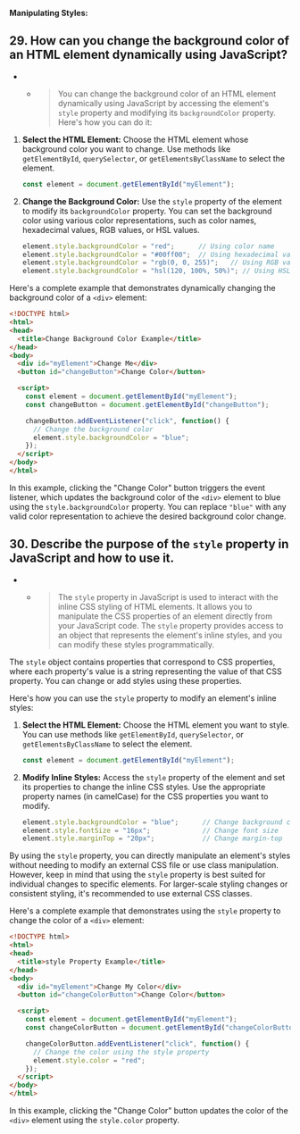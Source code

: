 **Manipulating Styles:**

## 29. How can you change the background color of an HTML element dynamically using JavaScript?

- - > You can change the background color of an HTML element dynamically using JavaScript by accessing the element's `style` property and modifying its `backgroundColor` property. Here's how you can do it:

1. **Select the HTML Element:**
   Choose the HTML element whose background color you want to change. Use methods like `getElementById`, `querySelector`, or `getElementsByClassName` to select the element.

   ```javascript
   const element = document.getElementById("myElement");
   ```

2. **Change the Background Color:**
   Use the `style` property of the element to modify its `backgroundColor` property. You can set the background color using various color representations, such as color names, hexadecimal values, RGB values, or HSL values.

   ```javascript
   element.style.backgroundColor = "red";      // Using color name
   element.style.backgroundColor = "#00ff00";  // Using hexadecimal value
   element.style.backgroundColor = "rgb(0, 0, 255)";   // Using RGB value
   element.style.backgroundColor = "hsl(120, 100%, 50%)"; // Using HSL value
   ```

Here's a complete example that demonstrates dynamically changing the background color of a `<div>` element:

```html
<!DOCTYPE html>
<html>
<head>
  <title>Change Background Color Example</title>
</head>
<body>
  <div id="myElement">Change Me</div>
  <button id="changeButton">Change Color</button>

  <script>
    const element = document.getElementById("myElement");
    const changeButton = document.getElementById("changeButton");

    changeButton.addEventListener("click", function() {
      // Change the background color
      element.style.backgroundColor = "blue";
    });
  </script>
</body>
</html>
```

In this example, clicking the "Change Color" button triggers the event listener, which updates the background color of the `<div>` element to blue using the `style.backgroundColor` property. You can replace `"blue"` with any valid color representation to achieve the desired background color change.

## 30. Describe the purpose of the `style` property in JavaScript and how to use it.

- - > The `style` property in JavaScript is used to interact with the inline CSS styling of HTML elements. It allows you to manipulate the CSS properties of an element directly from your JavaScript code. The `style` property provides access to an object that represents the element's inline styles, and you can modify these styles programmatically.

The `style` object contains properties that correspond to CSS properties, where each property's value is a string representing the value of that CSS property. You can change or add styles using these properties.

Here's how you can use the `style` property to modify an element's inline styles:

1. **Select the HTML Element:**
   Choose the HTML element you want to style. You can use methods like `getElementById`, `querySelector`, or `getElementsByClassName` to select the element.

   ```javascript
   const element = document.getElementById("myElement");
   ```

2. **Modify Inline Styles:**
   Access the `style` property of the element and set its properties to change the inline CSS styles. Use the appropriate property names (in camelCase) for the CSS properties you want to modify.

   ```javascript
   element.style.backgroundColor = "blue";      // Change background color
   element.style.fontSize = "16px";             // Change font size
   element.style.marginTop = "20px";            // Change margin-top
   ```

By using the `style` property, you can directly manipulate an element's styles without needing to modify an external CSS file or use class manipulation. However, keep in mind that using the `style` property is best suited for individual changes to specific elements. For larger-scale styling changes or consistent styling, it's recommended to use external CSS classes.

Here's a complete example that demonstrates using the `style` property to change the color of a `<div>` element:

```html
<!DOCTYPE html>
<html>
<head>
  <title>style Property Example</title>
</head>
<body>
  <div id="myElement">Change My Color</div>
  <button id="changeColorButton">Change Color</button>

  <script>
    const element = document.getElementById("myElement");
    const changeColorButton = document.getElementById("changeColorButton");

    changeColorButton.addEventListener("click", function() {
      // Change the color using the style property
      element.style.color = "red";
    });
  </script>
</body>
</html>
```

In this example, clicking the "Change Color" button updates the color of the `<div>` element using the `style.color` property.
